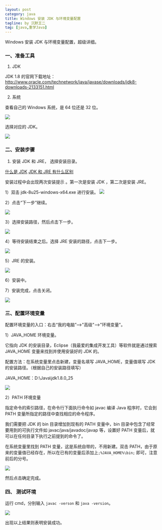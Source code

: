 ```yaml
---
layout: post
category: java
title: Windows 安装 JDK 与环境变量配置
tagline: by 沉默王二
tag: [java,重学Java]
---
```


Windows 安装 JDK 与环境变量配置，超级详细。
<!--more-->

### 一、准备工具

1. JDK  

JDK 1.8 的官网下载地址：http://www.oracle.com/technetwork/java/javase/downloads/jdk8-downloads-2133151.html

2. 系统

查看自己的 Windows 系统，是 64 位还是 32 位。

![](http://www.itmind.net/wp-content/uploads/2019/10/763a7b405375ad743d8df089fd61618d.png)


选择对应的 JDK。

![](http://www.itmind.net/wp-content/uploads/2019/10/4f374ae1e89a3a9044bdfb6fb574c729.png)


### 二、安装步骤

1. 安装 JDK 和 JRE， 选择安装目录。

[什么是 JDK](http://www.itwanger.com/java/2019/10/19/java-jdk.html)
[JDK 和 JRE 有什么区别](http://www.itwanger.com/java/2019/10/19/java-jdk-jre.html)



安装过程中会出现两次安装提示 。第一次是安装 JDK ，第二次是安装 JRE。

1）双击 jdk-8u25-windows-x64.exe 进行安装。
![](http://www.itmind.net/wp-content/uploads/2019/10/32c1e793c3877bbc105897ef347995d8.png)

2）点击“下一步”继续。

![](http://www.itmind.net/wp-content/uploads/2019/10/2eb460524fe5013ecbfc0987e2511c28.png)

3）选择安装路径，然后点击下一步。

![](http://www.itmind.net/wp-content/uploads/2019/10/cb11195ce78ec15a454c322ed41c4503.png)

4）等待安装结束之后。选择 JRE 安装的路径，点击下一步。


![](http://www.itmind.net/wp-content/uploads/2019/10/d186ba95e67f02ad45f249087cc68d37.png)



5）JRE 的安装。

![](http://www.itmind.net/wp-content/uploads/2019/10/2b249a4587d0ba6ed565e0905869388a.png)

6）安装中。


7）安装完成，点击关闭。

![](http://www.itmind.net/wp-content/uploads/2019/10/18ff88c0c34809f18ea569d2ab13c2df.png)

### 三、配置环境变量

配置环境变量的入口：右击“我的电脑”-->"高级"-->"环境变量"。

1）JAVA_HOME 环境变量。

它指向 JDK 的安装目录，Eclipse（我最爱的集成开发工具）等软件就是通过搜索 JAVA_HOME 变量来找到并使用安装好的 JDK 的。

配置方法：在系统变量里点击新建，变量名填写 JAVA_HOME，变量值填写 JDK 的安装路径。（根据自己的安装路径填写）

JAVA_HOME：D:\Java\jdk1.8.0_25

![](http://www.itmind.net/wp-content/uploads/2019/10/cdd0d1f65727c0c3cba1942b47ec6b03.png)


2）PATH 环境变量

指定命令的索引路径，在命令行下面执行命令如 javac 编译 Java 程序时，它会到 PATH 变量所指定的路径中查找相应的命令程序。

我们需要把 JDK 的 bin 目录增加到现有的 PATH 变量中，bin 目录中包含了经常要用到的可执行文件如 javac/java/javadoc/javap 等，设置好 PATH 变量后，就可以在任何目录下执行之前提到的命令了。

在系统变量里找到 PATH 变量，这是系统自带的，不用新建。双击 PATH，由于原来的变量值已经存在，所以在已有的变量后添加上`;%JAVA_HOME%\bin;` 即可，注意前后的分号。

![](http://www.itmind.net/wp-content/uploads/2019/10/2c0ca0b16e8df37fa683ad739e8c629c.png)

然后点击确定完成。

### 四、 测试环境

运行 cmd，分别输入 `javac -verson` 和 `java -version`。

![](http://www.itmind.net/wp-content/uploads/2019/10/466eaab55ad59d2a52b2f57ded356468.png)

出现以上结果则表明安装成功。

